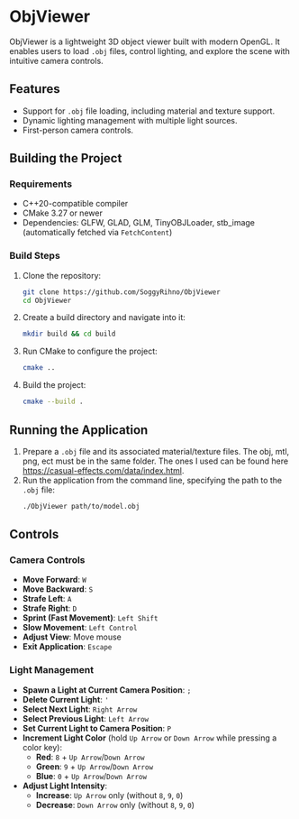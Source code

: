 # ObjViewer

ObjViewer is a lightweight 3D object viewer built with modern OpenGL. It enables users to load `.obj` files, control lighting, and explore the scene with intuitive camera controls.

## Features

- Support for `.obj` file loading, including material and texture support.
- Dynamic lighting management with multiple light sources.
- First-person camera controls.

## Building the Project

### Requirements

- C++20-compatible compiler
- CMake 3.27 or newer
- Dependencies: GLFW, GLAD, GLM, TinyOBJLoader, stb_image (automatically fetched via `FetchContent`)

### Build Steps

1. Clone the repository:
   ```bash
   git clone https://github.com/SoggyRihno/ObjViewer
   cd ObjViewer
   ```
2. Create a build directory and navigate into it:
   ```bash
   mkdir build && cd build
   ```
3. Run CMake to configure the project:
   ```bash
   cmake ..
   ```
4. Build the project:
   ```bash
   cmake --build .
   ```

## Running the Application

1. Prepare a `.obj` file and its associated material/texture files. The obj, mtl, png, ect must be in the same folder. The ones I used can be found here https://casual-effects.com/data/index.html.
3. Run the application from the command line, specifying the path to the `.obj` file:
   ```bash
   ./ObjViewer path/to/model.obj
   ```

## Controls

### Camera Controls

- **Move Forward**: `W`
- **Move Backward**: `S`
- **Strafe Left**: `A`
- **Strafe Right**: `D`
- **Sprint (Fast Movement)**: `Left Shift`
- **Slow Movement**: `Left Control`
- **Adjust View**: Move mouse
- **Exit Application**: `Escape`

### Light Management

- **Spawn a Light at Current Camera Position**: `;`
- **Delete Current Light**: `'`
- **Select Next Light**: `Right Arrow`
- **Select Previous Light**: `Left Arrow`
- **Set Current Light to Camera Position**: `P`
- **Increment Light Color** (hold `Up Arrow` or `Down Arrow` while pressing a color key):
  - **Red**: `8` + `Up Arrow`/`Down Arrow`
  - **Green**: `9` + `Up Arrow`/`Down Arrow`
  - **Blue**: `0` + `Up Arrow`/`Down Arrow`
- **Adjust Light Intensity**:
  - **Increase**: `Up Arrow` only (without `8`, `9`, `0`)
  - **Decrease**: `Down Arrow` only (without `8`, `9`, `0`)

